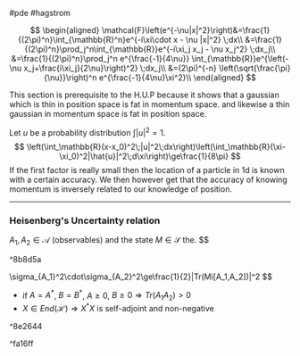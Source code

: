 #pde #hagstrom 

$$
\begin{aligned}
\mathcal{F}\left(e^{-\nu|x|^2}\right)&=\frac{1}{(2\pi)^n}\int_{\mathbb{R}^n}e^{-i\xi\cdot x - \nu |x|^2} \;dx\\
&=\frac{1}{(2\pi)^n}\prod_j^n\int_{\mathbb{R}}e^{-i\xi_j x_j - \nu x_j^2} \;dx_j\\
&=\frac{1}{(2\pi)^n}\prod_j^n 
e^{\frac{-1}{4\nu}} \int_{\mathbb{R}}e^{\left(-\nu x_j+\frac{i\xi_j}{2\nu}\right)^2} \;dx_j\\
&=(2\pi)^{-n} \left(\sqrt{\frac{\pi}{\nu}}\right)^n e^{\frac{-1}{4\nu}\xi^2}\\
\end{aligned}
$$


This section is prerequisite to the H.U.P because it shows that a gaussian which is thin in position space is fat in momentum space. and likewise a thin gaussian in momentum space is fat in position space. 

Let $u$ be  a probability distribution $\int |u|^2 = 1$. 
$$
\left(\int_\mathbb{R}(x-x_0)^2\;|u|^2\;dx\right)\left(\int_\mathbb{R}(\xi-\xi_0)^2|\hat{u}|^2\;d\xi\right)\ge\frac{1}{8\pi}
$$If the first factor is really small then the location of a particle in 1d is known with a certain accuracy. We then however get that the accuracy of knowing momentum is inversely related to our knowledge of position.

---

### Heisenberg's Uncertainty relation
$A_1,A_2\in\mathcal{A}$ (observables) and the state $M\in\mathcal{S}$ the.
$$

^8b8d5a

\sigma_{A_1}^2\cdot\sigma_{A_2}^2\ge\frac{1}{2}|Tr(Mi[A_1,A_2])|^2
$$
- if $A=A^*$, $B=B^*$, $A\ge 0$, $B\ge 0\Rightarrow Tr(A_1A_2)>0$  
- $X\in End(\mathcal{H})\Rightarrow X^*X$ is self-adjoint and non-negative


^8e2644


^fa16ff
